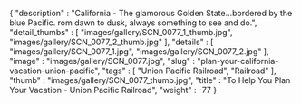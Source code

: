 {
  "description" : "California - The glamorous Golden State...bordered by the blue Pacific. rom dawn to dusk, always something to see and do.",
  "detail_thumbs" : [
                       "images/gallery/SCN_0077_1_thumb.jpg",
                       "images/gallery/SCN_0077_2_thumb.jpg"
                     ],
  "details" : [
                 "images/gallery/SCN_0077_1.jpg",
                 "images/gallery/SCN_0077_2.jpg"
               ],
  "image" : "images/gallery/SCN_0077.jpg",
  "slug" : "plan-your-california-vacation-union-pacific",
  "tags" : [
              "Union Pacific Railroad",
              "Railroad"
            ],
  "thumb" : "images/gallery/SCN_0077_thumb.jpg",
  "title" : "To Help You Plan Your Vacation - Union Pacific Railroad",
  "weight" : -77
}
